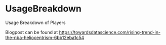 # UsageBreakdown
Usage Breakdown of Players

Blogpost can be found at
https://towardsdatascience.com/rising-trend-in-the-nba-heliocentrism-6bb12eba1c54
